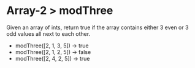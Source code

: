 # Array-2 > modThree

Given an array of ints, return true if the array contains either 3 even or 3 odd values all next to each other.

- modThree([2, 1, 3, 5]) → true
- modThree([2, 1, 2, 5]) → false
- modThree([2, 4, 2, 5]) → true